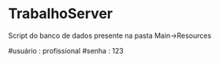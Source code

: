 # TrabalhoServer

Script do banco de dados presente na pasta Main->Resources

#usuário : profissional
#senha : 123
